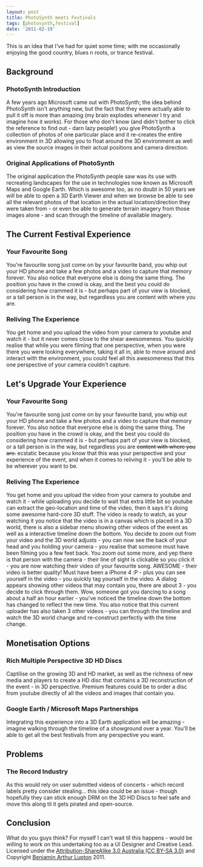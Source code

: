 ```yaml
---
layout: post
title: PhotoSynth meets Festivals
tags: [photosynth,festival]
date: '2011-02-19'
---
```


This is an idea that I've had for quiet some time; with me occasionally enjoying the good country, blues n roots, or trance festival.

## Background

### PhotoSynth Introduction

A few years ago Microsoft came out with PhotoSynth; the idea behind PhotoSynth isn't anything new, but the fact that they were actually able to pull it off is more than amazing (my brain explodes whenever I try and imagine how it works). For those who don't know (and didn't bother to click the reference to find out - darn lazy people!) you give PhotoSynth a collection of photos of one particular place and it re-creates the entire environment in 3D allowing you to float around the 3D environment as well as view the source images in their actual positions and camera direction.

### Original Applications of PhotoSynth

The original application the PhotoSynth people saw was its use with recreating landscapes for the use in technologies now known as Microsoft Maps and Google Earth. Which is awesome too, as no doubt in 50 years we will be able to open a 3D Earth Viewer and when we browse be able to see all the relevant photos of that location in the actual location/direction they were taken from - or even be able to generate terrain imagery from those images alone - and scan through the timeline of available imagery.


## The Current Festival Experience

### Your Favourite Song

You're favourite song just come on by your favourite band, you whip out your HD phone and take a few photos and a video to capture that memory forever. You also notice that everyone else is doing the same thing. The position you have in the crowd is okay, and the best you could do considering how crammed it is - but perhaps part of your view is blocked, or a tall person is in the way, but regardless you are content with where you are.

### Reliving The Experience

You get home and you upload the video from your camera to youtube and watch it - but it never comes close to the shear awesomeness. You quickly realise that while you were filming that one perspective, when you were there you were looking everywhere, taking it all in, able to move around and interact with the environment, you could feel all this awesomeness that this one perspective of your camera couldn't capture.


## Let's Upgrade Your Experience

### Your Favourite Song

You're favourite song just come on by your favourite band, you whip out your HD phone and take a few photos and a video to capture that memory forever. You also notice that everyone else is doing the same thing. The position you have in the crowd is okay, and the best you could do considering how crammed it is - but perhaps part of your view is blocked, or a tall person is in the way, but regardless you are <del>content with where you are.</del> ecstatic because you know that this was your perspective and your experience of the event, and when it comes to reliving it - you'll be able to be wherever you want to be.

### Reliving The Experience

You get home and you upload the video from your camera to youtube and watch it - while uploading you decide to wait that extra little bit so youtube can extract the geo-location and time of the video, then it says it's doing some awesome hard-core 3D stuff. The video is ready to watch, as your watching it you notice that the video is in a canvas which is placed in a 3D world, there is also a sidebar menu showing other videos of the event as well as a interactive timeline down the bottom. You decide to zoom out from your video and the 3D world adjusts - you can now see the back of your head and you holding your camera - you realise that someone must have been filming you a few feet back. You zoom out some more, and yep there is that person with the camera - their line of sight is clickable so you click it - you are now watching their video of your favourite song. AWESOME - their video is better quality! Must have been a iPhone 4 :P - plus you can see yourself in the video - you quickly tag yourself in the video. A dialog appears showing other videos that may contain you, there are about 3 - you decide to click through them. Wow, someone got you dancing to a song about a half an hour earlier - you've noticed the timeline down the bottom has changed to reflect the new time. You also notice that this current uploader has also taken 3 other videos - you can through the timeline and watch the 3D world change and re-construct perfectly with the time change.


## Monetisation Options

### Rich Multiple Perspective 3D HD Discs

Captilise on the growing 3D and HD market, as well as the richness of new media and players to create a HD disc that contains a 3D reconstruction of the event - in 3D perspective. Premium features could be to order a disc from youtube directly of all the videos and images that contain you.

### Google Earth / Microsoft Maps Partnerships

Integrating this experience into a 3D Earth application will be amazing - imagine walking through the timeline of a showground over a year. You'll be able to get all the best festivals from any perspective you want.

## Problems

### The Record Industry

As this would rely on user submitted videos of concerts - which record labels pretty consider stealing... this idea could be an issue - though hopefully they can stick enough DRM on the 3D HD Discs to feel safe and move this along til it gets pirated and open-source.


## Conclusion

What do you guys think? For myself I can't wait til this happens - would be willing to work on this undertaking too as a UI Designer and Creative Lead. Licensed under the [Attribution-ShareAlike 3.0 Australia (CC BY-SA 3.0)](http://creativecommons.org/licenses/by-sa/3.0/au/deed.en) and Copyright [Benjamin Arthur Lupton](http://balupton.com) 2011.
